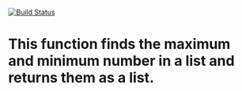 [![Build Status](https://travis-ci.org/JayKay24/max_and_min_number.svg?branch=master)](https://travis-ci.org/JayKay24/max_and_min_number)
# This function finds the maximum and minimum number in a list and returns them as a list.
